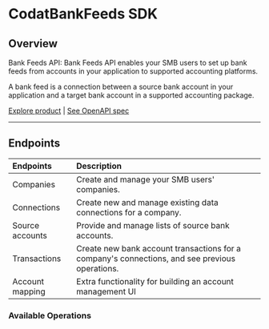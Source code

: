 # CodatBankFeeds SDK


## Overview

Bank Feeds API: Bank Feeds API enables your SMB users to set up bank feeds from accounts in your application to supported accounting platforms.

A bank feed is a connection between a source bank account in your application and a target bank account in a supported accounting package.

[Explore product](https://docs.codat.io/bank-feeds-api/overview) | [See OpenAPI spec](https://github.com/codatio/oas)

---

## Endpoints

| Endpoints | Description |
| :- | :- |
| Companies | Create and manage your SMB users' companies. |
| Connections | Create new and manage existing data connections for a company. |
| Source accounts | Provide and manage lists of source bank accounts.   |
| Transactions | Create new bank account transactions for a company's connections, and see previous operations. |
| Account mapping | Extra functionality for building an account management UI |

### Available Operations

